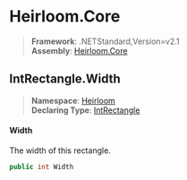 # Heirloom.Core

> **Framework**: .NETStandard,Version=v2.1  
> **Assembly**: [Heirloom.Core][0]  

## IntRectangle.Width

> **Namespace**: [Heirloom][0]  
> **Declaring Type**: [IntRectangle][1]  

#### Width

The width of this rectangle.

```cs
public int Width
```

[0]: ../../../Heirloom.Core.md
[1]: ../IntRectangle.md

